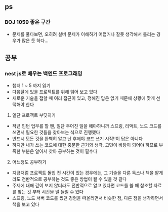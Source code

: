 ## ps
### BOJ 1059 좋은 구간
- 문제를 풀다보면, 오히려 실버 문제가 이해하기 어렵거나 잘못 생각해서 틀리는 경우가 많은 듯 하다...

## 공부
### nest js로 배우는 백엔드 프로그래밍
- 챕터 1 ~ 5 까지 읽기
- 다음달에 있을 프로젝트를 위해 읽어 보고 있다
- 새로운 기술을 접할 때 여러 접근이 있고, 정해진 답은 없기 때문에 상황에 맞게 선택해야 한다
1. 일단 프로젝트 부딪히기
- 작년 인턴 업무를 할 땐, 일단 주어진 일을 해야하니까 스프링, 리액트, 노드 코드를 쓰면서 필요한 것들을 찾아보는 식으로 진행했다
- 반드시 모든 것을 완벽히 알고 난 후에야 코드 쓰기 시작!!이 답은 아니다
- 하지만 내가 쓰는 코드에 대한 충분한 근거와 생각, 고민이 바탕이 되어야 하므로 부족한 부분은 알아서 찾아 공부하는 것이 필수다
2. 어느정도 공부하기
- 지금처럼 프로젝트 돌입 전 시간이 있는 경우에는, 그 기술을 다룬 독스나 책을 얕게라도 전반적으로 공부하는 것도 좋은 방법이 될 수 있을 것 같다
- 주제에 대해 깊이 보지 않더라도 전반적으로 알고 있다면 코드를 쓸 때 참조할 자료를 찾는 것 부터 시간을 덜 들일 수 있다
- 스프링, 노드 서버 코드를 썼던 경험을 떠올리면서 비슷한 점, 다른 점을 생각하면서 책을 보고 있다
